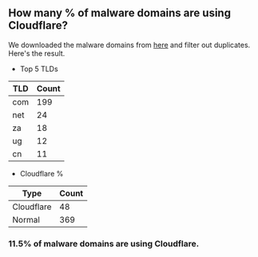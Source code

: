 ## How many % of malware domains are using Cloudflare?


We downloaded the malware domains from [here](https://urlhaus.abuse.ch) and filter out duplicates.
Here's the result.


[//]: # (start replacement)


- Top 5 TLDs

| TLD | Count |
| --- | --- |
| com | 199 |
| net | 24 |
| za | 18 |
| ug | 12 |
| cn | 11 |


- Cloudflare %

| Type | Count |
| --- | --- |
| Cloudflare | 48 |
| Normal | 369 |


### 11.5% of malware domains are using Cloudflare.